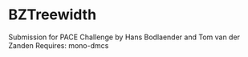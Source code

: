 # BZTreewidth
Submission for PACE Challenge by Hans Bodlaender and Tom van der Zanden
Requires: mono-dmcs